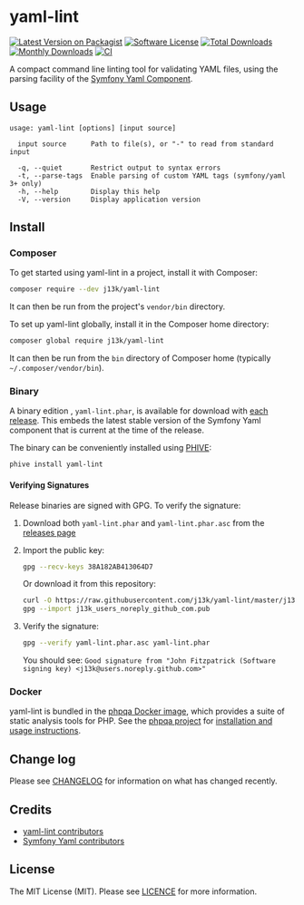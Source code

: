 # yaml-lint

[![Latest Version on Packagist][ico-version]][link-packagist]
[![Software License][ico-license]](LICENSE)
[![Total Downloads][ico-downloads]][link-downloads]
[![Monthly Downloads][ico-downloads-monthly]][link-downloads]
[![CI][ico-github-ci]][link-github-ci]

A compact command line linting tool for validating YAML files, using the parsing facility of the [Symfony Yaml Component](https://github.com/symfony/yaml).

## Usage

```text
usage: yaml-lint [options] [input source]

  input source      Path to file(s), or "-" to read from standard input

  -q, --quiet       Restrict output to syntax errors
  -t, --parse-tags  Enable parsing of custom YAML tags (symfony/yaml 3+ only)
  -h, --help        Display this help
  -V, --version     Display application version
```

## Install

### Composer

To get started using yaml-lint in a project, install it with Composer:

```bash
composer require --dev j13k/yaml-lint
```

It can then be run from the project's `vendor/bin` directory.

To set up yaml-lint globally, install it in the Composer home directory:

```bash
composer global require j13k/yaml-lint
```

It can then be run from the `bin` directory of Composer home (typically  `~/.composer/vendor/bin`).

### Binary

A binary edition , `yaml-lint.phar`, is available for download with [each release](https://github.com/j13k/yaml-lint/releases). This embeds the latest stable version of the Symfony Yaml component that is current at the time of the release.

The binary can be conveniently installed using [PHIVE](https://phar.io/):

```bash
phive install yaml-lint
```

#### Verifying Signatures

Release binaries are signed with GPG. To verify the signature:

1. Download both `yaml-lint.phar` and `yaml-lint.phar.asc` from the [releases page](https://github.com/j13k/yaml-lint/releases)

2. Import the public key:

   ```bash
   gpg --recv-keys 38A182AB413064D7
   ```

   Or download it from this repository:

   ```bash
   curl -O https://raw.githubusercontent.com/j13k/yaml-lint/master/j13k_users_noreply_github_com.pub
   gpg --import j13k_users_noreply_github_com.pub
   ```

3. Verify the signature:

   ```bash
   gpg --verify yaml-lint.phar.asc yaml-lint.phar
   ```

   You should see: `Good signature from "John Fitzpatrick (Software signing key) <j13k@users.noreply.github.com>"`

### Docker

yaml-lint is bundled in the [phpqa Docker image](https://hub.docker.com/r/jakzal/phpqa/), which provides a suite of
static analysis tools for PHP. See the [phpqa project](https://github.com/jakzal/phpqa) for [installation
and usage instructions](https://github.com/jakzal/phpqa#running-tools).

## Change log

Please see [CHANGELOG](CHANGELOG.md) for information on what has changed recently.

## Credits

- [yaml-lint contributors][link-contributors]
- [Symfony Yaml contributors](https://github.com/symfony/yaml/graphs/contributors)

## License

The MIT License (MIT). Please see [LICENCE](LICENSE) for more information.

[ico-version]: https://img.shields.io/packagist/v/j13k/yaml-lint.svg?style=flat-square

[ico-license]: https://img.shields.io/badge/license-MIT-brightgreen.svg?style=flat-square

[ico-downloads]: https://img.shields.io/packagist/dt/j13k/yaml-lint.svg?style=flat-square

[ico-downloads-monthly]: https://poser.pugx.org/j13k/yaml-lint/d/monthly

[ico-github-ci]: https://github.com/j13k/yaml-lint/actions/workflows/ci.yml/badge.svg

[link-packagist]: https://packagist.org/packages/j13k/yaml-lint

[link-downloads]: https://packagist.org/packages/j13k/yaml-lint/stats

[link-contributors]: https://github.com/j13k/yaml-lint/contributors

[link-github-ci]: https://github.com/j13k/yaml-lint/actions/workflows/ci.yml
